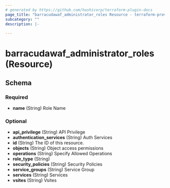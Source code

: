 ```yaml
---
# generated by https://github.com/hashicorp/terraform-plugin-docs
page_title: "barracudawaf_administrator_roles Resource - terraform-provider-barracudawaf"
subcategory: ""
description: |-
  
---
```


# barracudawaf_administrator_roles (Resource)





<!-- schema generated by tfplugindocs -->
## Schema

### Required

- **name** (String) Role Name

### Optional

- **api_privilege** (String) API Privilege
- **authentication_services** (String) Auth Services
- **id** (String) The ID of this resource.
- **objects** (String) Object access permissions
- **operations** (String) Specify Allowed Operations
- **role_type** (String)
- **security_policies** (String) Security Policies
- **service_groups** (String) Service Group
- **services** (String) Services
- **vsites** (String) Vsites


